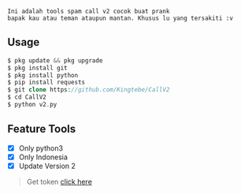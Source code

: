 ```
Ini adalah tools spam call v2 cocok buat prank 
bapak kau atau teman ataupun mantan. Khusus lu yang tersakiti :v
```
## Usage 
```php
$ pkg update && pkg upgrade
$ pkg install git
$ pkg install python
$ pip install requests
$ git clone https://github.com/Kingtebe/CallV2
$ cd CallV2
$ python v2.py
```
## Feature Tools
- [x] Only python3
- [x] Only Indonesia
- [x] Update Version 2

>Get token [click here](https://cutt.ly/zluquHk)
